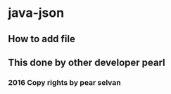 # java-json

## How to add file 
## This done by other developer pearl

### 2016 Copy rights by pear selvan
